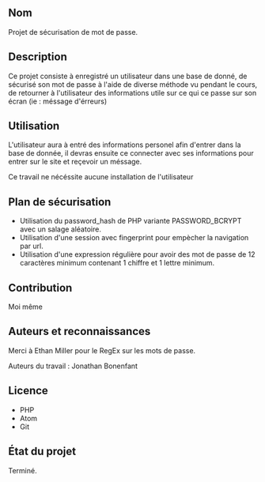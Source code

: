 ## Nom

Projet de sécurisation de mot de passe.

## Description

Ce projet consiste à enregistré un utilisateur dans une base de donné, de sécurisé son mot de passe à l'aide de diverse méthode vu pendant le cours, de retourner à l'utilisateur des informations utile sur ce qui ce passe sur son écran (ie : méssage d'érreurs)

## Utilisation

L'utilisateur aura à entré des informations personel afin d'entrer dans la base de donnée, il devras ensuite ce connecter avec ses informations pour entrer sur le site et reçevoir un méssage.

Ce travail ne nécéssite aucune installation de l'utilisateur

## Plan de sécurisation

- Utilisation du password_hash de PHP variante PASSWORD_BCRYPT avec un salage aléatoire.
- Utilisation d'une session avec fingerprint pour empècher la navigation par url.
- Utilisation d'une expression régulière pour avoir des mot de passe de 12 caractères minimum contenant 1 chiffre et 1 lettre minimum.


## Contribution

Moi même

## Auteurs et reconnaissances

Merci à Ethan Miller pour le RegEx sur les mots de passe.

Auteurs du travail : Jonathan Bonenfant

## Licence

- PHP
- Atom
- Git

## État du projet

Terminé.
